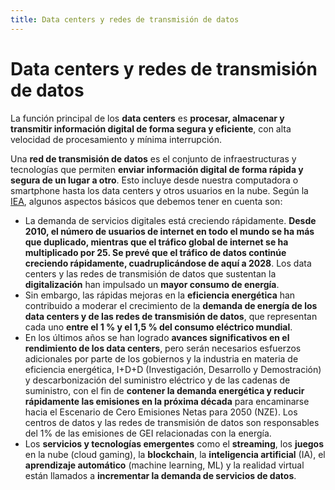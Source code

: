 ```yaml
---
title: Data centers y redes de transmisión de datos
---
```


# Data centers y redes de transmisión de datos

La función principal de los **data centers** es **procesar, almacenar y transmitir información digital de forma segura y eficiente**, con alta velocidad de procesamiento y mínima interrupción. 

Una **red de transmisión de datos** es el conjunto de infraestructuras y tecnologías que permiten **enviar información digital de forma rápida y segura de un lugar a otro**. Esto incluye desde nuestra computadora o smartphone hasta los data centers y otros usuarios en la nube.
Según la [IEA](https://www.iea.org/energy-system/buildings/data-centres-and-data-transmission-networks), algunos aspectos básicos que debemos tener en cuenta son: 

- La demanda de servicios digitales está creciendo rápidamente. **Desde 2010, el número de usuarios de internet en todo el mundo se ha más que duplicado, mientras que el tráfico global de internet se ha multiplicado por 25. Se prevé que el tráfico de datos continúe creciendo rápidamente, cuadruplicándose de aquí a 2028**. Los data centers y las redes de transmisión de datos que sustentan la **digitalización** han impulsado un **mayor consumo de energía**. 
- Sin embargo, las rápidas mejoras en la **eficiencia energética** han contribuido a moderar el crecimiento de la **demanda de energía de los data centers y de las redes de transmisión de datos**, que representan cada uno **entre el 1 % y el 1,5 % del consumo eléctrico mundial**.
- En los últimos años se han logrado **avances significativos en el rendimiento de los data centers**, pero serán necesarios esfuerzos adicionales por parte de los gobiernos y la industria en materia de eficiencia energética, I+D+D (Investigación, Desarrollo y Demostración) y descarbonización del suministro eléctrico y de las cadenas de suministro, con el fin de **contener la demanda energética y reducir rápidamente las emisiones en la próxima década** para encaminarse hacia el Escenario de Cero Emisiones Netas para 2050 (NZE). Los centros de datos y las redes de transmisión de datos son responsables del 1% de las emisiones de GEI relacionadas con la energía.  
- Los **servicios y tecnologías emergentes** como el **streaming**, los **juegos** en la nube (cloud gaming), la **blockchain**, la **inteligencia artificial** (IA), el **aprendizaje automático** (machine learning, ML) y la realidad virtual están llamados a **incrementar la demanda de servicios de datos**. 

